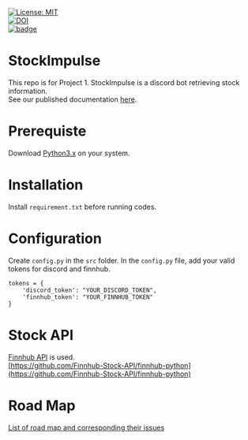 


[![License: MIT](https://img.shields.io/badge/License-MIT-yellow.svg)](https://github.com/sohambapat/SWE-Group-32-Assignments/blob/main/LICENSE)  
[![DOI](https://zenodo.org/badge/540581485.svg)](https://zenodo.org/badge/latestdoi/540581485)  
[![badge](https://github.com/spark1217/StockImpulse/actions/workflows/build.yml/badge.svg)](https://github.com/spark1217/StockImpulse/blob/main/.github/workflows/build.yml) 

  
# StockImpulse
This repo is for Project 1.
StockImpulse is a discord bot retrieving stock information.  
See our published documentation [here](https://spark1217.github.io/StockImpulse/src/index.html).  

# Prerequiste
Download [Python3.x](https://www.python.org/downloads/) on your system.

# Installation  
Install `requirement.txt` before running codes.

# Configuration  
Create `config.py` in the `src` folder. In the `config.py` file, add your valid tokens for discord and finnhub.  
```
tokens = {
    'discord_token': "YOUR_DISCORD_TOKEN",
    'finnhub_token': "YOUR_FINNHUB_TOKEN"
}
```  
  
# Stock API  
[Finnhub API](https://finnhub.io/docs/api/introduction) is used.   
[https://github.com/Finnhub-Stock-API/finnhub-python](https://github.com/Finnhub-Stock-API/finnhub-python)  
# Road Map
[List of road map and corresponding their issues](https://github.com/users/spark1217/projects/2)

